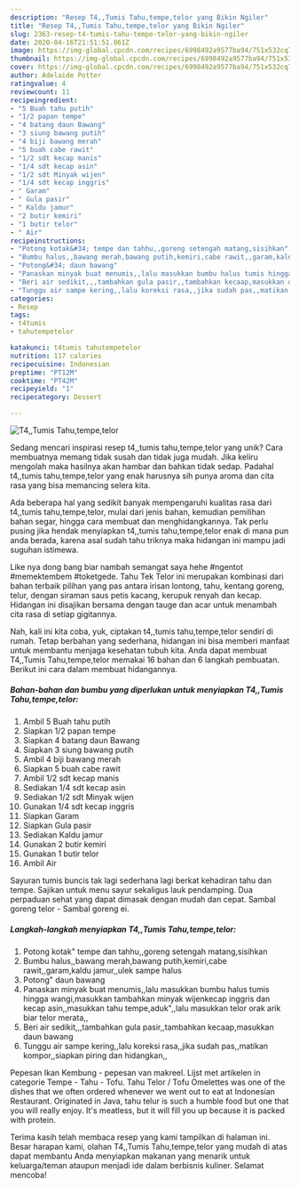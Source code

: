 ```yaml
---
description: "Resep T4,,Tumis Tahu,tempe,telor yang Bikin Ngiler"
title: "Resep T4,,Tumis Tahu,tempe,telor yang Bikin Ngiler"
slug: 2363-resep-t4-tumis-tahu-tempe-telor-yang-bikin-ngiler
date: 2020-04-16T21:51:51.861Z
image: https://img-global.cpcdn.com/recipes/6998492a9577ba94/751x532cq70/t4tumis-tahutempetelor-foto-resep-utama.jpg
thumbnail: https://img-global.cpcdn.com/recipes/6998492a9577ba94/751x532cq70/t4tumis-tahutempetelor-foto-resep-utama.jpg
cover: https://img-global.cpcdn.com/recipes/6998492a9577ba94/751x532cq70/t4tumis-tahutempetelor-foto-resep-utama.jpg
author: Adelaide Potter
ratingvalue: 4
reviewcount: 11
recipeingredient:
- "5 Buah tahu putih"
- "1/2 papan tempe"
- "4 batang daun Bawang"
- "3 siung bawang putih"
- "4 biji bawang merah"
- "5 buah cabe rawit"
- "1/2 sdt kecap manis"
- "1/4 sdt kecap asin"
- "1/2 sdt Minyak wijen"
- "1/4 sdt kecap inggris"
- " Garam"
- " Gula pasir"
- " Kaldu jamur"
- "2 butir kemiri"
- "1 butir telor"
- " Air"
recipeinstructions:
- "Potong kotak&#34; tempe dan tahhu,,goreng setengah matang,sisihkan"
- "Bumbu halus,,bawang merah,bawang putih,kemiri,cabe rawit,,garam,kaldu jamur,,ulek sampe halus"
- "Potong&#34; daun bawang"
- "Panaskan minyak buat menumis,,lalu masukkan bumbu halus tumis hingga wangi,masukkan tambahkan minyak wijenkecap inggris dan kecap asin,,masukkan tahu tempe,aduk&#34;,,lalu masukkan telor orak arik biar telor merata,,"
- "Beri air sedikit,,,tambahkan gula pasir,,tambahkan kecaap,masukkan daun bawang"
- "Tunggu air sampe kering,,lalu koreksi rasa,,jika sudah pas,,matikan kompor,,siapkan piring dan hidangkan,,"
categories:
- Resep
tags:
- t4tumis
- tahutempetelor

katakunci: t4tumis tahutempetelor 
nutrition: 117 calories
recipecuisine: Indonesian
preptime: "PT12M"
cooktime: "PT42M"
recipeyield: "1"
recipecategory: Dessert

---
```



![T4,,Tumis Tahu,tempe,telor](https://img-global.cpcdn.com/recipes/6998492a9577ba94/751x532cq70/t4tumis-tahutempetelor-foto-resep-utama.jpg)

Sedang mencari inspirasi resep t4,,tumis tahu,tempe,telor yang unik? Cara membuatnya memang tidak susah dan tidak juga mudah. Jika keliru mengolah maka hasilnya akan hambar dan bahkan tidak sedap. Padahal t4,,tumis tahu,tempe,telor yang enak harusnya sih punya aroma dan cita rasa yang bisa memancing selera kita.

Ada beberapa hal yang sedikit banyak mempengaruhi kualitas rasa dari t4,,tumis tahu,tempe,telor, mulai dari jenis bahan, kemudian pemilihan bahan segar, hingga cara membuat dan menghidangkannya. Tak perlu pusing jika hendak menyiapkan t4,,tumis tahu,tempe,telor enak di mana pun anda berada, karena asal sudah tahu triknya maka hidangan ini mampu jadi suguhan istimewa.

Like nya dong bang biar nambah semangat saya hehe #ngentot #memektembem #toketgede. Tahu Tek Telor ini merupakan kombinasi dari bahan terbaik pilihan yang pas antara irisan lontong, tahu, kentang goreng, telur, dengan siraman saus petis kacang, kerupuk renyah dan kecap. Hidangan ini disajikan bersama dengan tauge dan acar untuk menambah cita rasa di setiap gigitannya.


Nah, kali ini kita coba, yuk, ciptakan t4,,tumis tahu,tempe,telor sendiri di rumah. Tetap berbahan yang sederhana, hidangan ini bisa memberi manfaat untuk membantu menjaga kesehatan tubuh kita. Anda dapat membuat T4,,Tumis Tahu,tempe,telor memakai 16 bahan dan 6 langkah pembuatan. Berikut ini cara dalam membuat hidangannya.

<!--inarticleads1-->

##### Bahan-bahan dan bumbu yang diperlukan untuk menyiapkan T4,,Tumis Tahu,tempe,telor:

1. Ambil 5 Buah tahu putih
1. Siapkan 1/2 papan tempe
1. Siapkan 4 batang daun Bawang
1. Siapkan 3 siung bawang putih
1. Ambil 4 biji bawang merah
1. Siapkan 5 buah cabe rawit
1. Ambil 1/2 sdt kecap manis
1. Sediakan 1/4 sdt kecap asin
1. Sediakan 1/2 sdt Minyak wijen
1. Gunakan 1/4 sdt kecap inggris
1. Siapkan  Garam
1. Siapkan  Gula pasir
1. Sediakan  Kaldu jamur
1. Gunakan 2 butir kemiri
1. Gunakan 1 butir telor
1. Ambil  Air


Sayuran tumis buncis tak lagi sederhana lagi berkat kehadiran tahu dan tempe. Sajikan untuk menu sayur sekaligus lauk pendamping. Dua perpaduan sehat yang dapat dimasak dengan mudah dan cepat. Sambal goreng telor - Sambal goreng ei. 

<!--inarticleads2-->

##### Langkah-langkah menyiapkan T4,,Tumis Tahu,tempe,telor:

1. Potong kotak&#34; tempe dan tahhu,,goreng setengah matang,sisihkan
1. Bumbu halus,,bawang merah,bawang putih,kemiri,cabe rawit,,garam,kaldu jamur,,ulek sampe halus
1. Potong&#34; daun bawang
1. Panaskan minyak buat menumis,,lalu masukkan bumbu halus tumis hingga wangi,masukkan tambahkan minyak wijenkecap inggris dan kecap asin,,masukkan tahu tempe,aduk&#34;,,lalu masukkan telor orak arik biar telor merata,,
1. Beri air sedikit,,,tambahkan gula pasir,,tambahkan kecaap,masukkan daun bawang
1. Tunggu air sampe kering,,lalu koreksi rasa,,jika sudah pas,,matikan kompor,,siapkan piring dan hidangkan,,


Pepesan Ikan Kembung - pepesan van makreel. Lijst met artikelen in categorie Tempe - Tahu - Tofu. Tahu Telor / Tofu Omelettes was one of the dishes that we often ordered whenever we went out to eat at Indonesian Restaurant. Originated in Java, tahu telur is such a humble food but one that you will really enjoy. It&#39;s meatless, but it will fill you up because it is packed with protein. 

Terima kasih telah membaca resep yang kami tampilkan di halaman ini. Besar harapan kami, olahan T4,,Tumis Tahu,tempe,telor yang mudah di atas dapat membantu Anda menyiapkan makanan yang menarik untuk keluarga/teman ataupun menjadi ide dalam berbisnis kuliner. Selamat mencoba!
